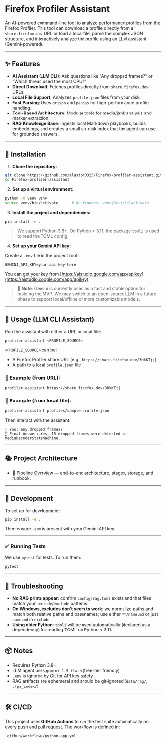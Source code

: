 # Firefox Profiler Assistant

An AI-powered command-line tool to analyze performance profiles from the Firefox Profiler. This tool can download a profile directly from a `share.firefox.dev` URL or load a local file, parse the complex JSON structure, and interactively analyze the profile using an LLM assistant (Gemini-powered).

---

## ✨ Features

- **AI Assistant (LLM CLI)**: Ask questions like “Any dropped frames?” or “Which thread used the most CPU?”
- **Direct Download**: Fetches profiles directly from `share.firefox.dev` URLs.
- **Local File Support**: Analyzes `profile.json` files from your disk.
- **Fast Parsing**: Uses `orjson` and `pandas` for high-performance profile handling.
- **Tool-Based Architecture**: Modular tools for media/jank analysis and marker extraction.
- **RAG Knowledge Base**: Ingests local Markdown playbooks, builds embeddings, and creates a small on-disk index that the agent can use for grounded answers.

---

## 🚀 Installation

1. **Clone the repository:**

```bash
git clone https://github.com/alastor0325/Firefox-profiler-assistant.git
cd Firefox-profiler-assistant
```

2. **Set up a virtual environment:**

```bash
python -m venv venv
source venv/bin/activate      # On Windows: venv\Scripts\activate
```

3. **Install the project and dependencies:**

```bash
pip install -e .
```
> We support Python 3.8+. On Python < 3.11, the package `tomli` is used to read the TOML config.

4. **Set up your Gemini API key:**

Create a `.env` file in the project root:

```
GEMINI_API_KEY=your-api-key-here
```

You can get your key from [https://aistudio.google.com/app/apikey](https://aistudio.google.com/app/apikey)

> 🧪 **Note**: Gemini is currently used as a fast and stable option for building the MVP. We may switch to an open-source LLM in a future phase to support local/offline or more customizable models.

---

## 🧠 Usage (LLM CLI Assistant)

Run the assistant with either a URL or local file:

```bash
profiler-assistant <PROFILE_SOURCE>
```

`<PROFILE_SOURCE>` can be:

- A Firefox Profiler share URL (e.g., `https://share.firefox.dev/3HkKTjj`)
- A path to a local `profile.json` file

### 🔹 Example (from URL):

```bash
profiler-assistant https://share.firefox.dev/3HkKTjj
```

### 🔹 Example (from local file):

```bash
profiler-assistant profiles/sample-profile.json
```

Then interact with the assistant:

```text
👤 You: any dropped frames?
🤖 Final Answer: Yes, 15 dropped frames were detected on MediaDecoderStateMachine.
```

---

## 📚 Project Architecture

- 📘 [Pipeline Overview](./docs/pipeline-overview.md) — end-to-end architecture, stages, storage, and runbook.

---

## 🧪 Development

To set up for development:

```bash
pip install -e .
```

Then ensure `.env` is present with your Gemini API key.

---

### ✅ Running Tests

We use `pytest` for tests. To run them:

```bash
pytest
```

---

## 📝 Troubleshooting

- **No RAG prints appear**: confirm `config/rag.toml` exists and that files match your `include`/`exclude` patterns.
- **On Windows, excludes don’t seem to work**: we normalize paths and match both relative paths and basenames; use either `**/name.md` or just `name.md` in `exclude`.
- **Using older Python**: `tomli` will be used automatically (declared as a dependency) for reading TOML on Python < 3.11.


---

## 📦 Notes

- Requires Python 3.8+
- LLM agent uses `gemini-1.5-flash` (free-tier friendly)
- `.env` is ignored by Git for API key safety
- RAG artifacts are ephemeral and should be git‑ignored (`data/rag/`, `.fpa_index/`)

---

## 🛠 CI/CD

This project uses **GitHub Actions** to run the test suite automatically on every push and pull request. The workflow is defined in:

```
.github/workflows/python-app.yml
```
